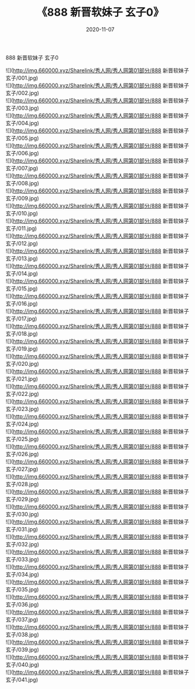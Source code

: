 ﻿---
layout: post
title:  《888 新晋软妹子 玄子0》
date:   2020-11-07
img: http://img.660000.xyz/Sharelink/秀人网/秀人网第01部分/888 新晋软妹子 玄子0/000.jpg
categories: [美女, 清纯, 唯美]
---

888 新晋软妹子 玄子0

  ![](http://img.660000.xyz/Sharelink/秀人网/秀人网第01部分/888 新晋软妹子 玄子/001.jpg) <br> ![](http://img.660000.xyz/Sharelink/秀人网/秀人网第01部分/888 新晋软妹子 玄子/002.jpg) <br> ![](http://img.660000.xyz/Sharelink/秀人网/秀人网第01部分/888 新晋软妹子 玄子/003.jpg) <br> ![](http://img.660000.xyz/Sharelink/秀人网/秀人网第01部分/888 新晋软妹子 玄子/004.jpg) <br> ![](http://img.660000.xyz/Sharelink/秀人网/秀人网第01部分/888 新晋软妹子 玄子/005.jpg) <br> ![](http://img.660000.xyz/Sharelink/秀人网/秀人网第01部分/888 新晋软妹子 玄子/006.jpg) <br> ![](http://img.660000.xyz/Sharelink/秀人网/秀人网第01部分/888 新晋软妹子 玄子/007.jpg) <br> ![](http://img.660000.xyz/Sharelink/秀人网/秀人网第01部分/888 新晋软妹子 玄子/008.jpg) <br> ![](http://img.660000.xyz/Sharelink/秀人网/秀人网第01部分/888 新晋软妹子 玄子/009.jpg) <br> ![](http://img.660000.xyz/Sharelink/秀人网/秀人网第01部分/888 新晋软妹子 玄子/010.jpg) <br> ![](http://img.660000.xyz/Sharelink/秀人网/秀人网第01部分/888 新晋软妹子 玄子/011.jpg) <br> ![](http://img.660000.xyz/Sharelink/秀人网/秀人网第01部分/888 新晋软妹子 玄子/012.jpg) <br> ![](http://img.660000.xyz/Sharelink/秀人网/秀人网第01部分/888 新晋软妹子 玄子/013.jpg) <br> ![](http://img.660000.xyz/Sharelink/秀人网/秀人网第01部分/888 新晋软妹子 玄子/014.jpg) <br> ![](http://img.660000.xyz/Sharelink/秀人网/秀人网第01部分/888 新晋软妹子 玄子/015.jpg) <br> ![](http://img.660000.xyz/Sharelink/秀人网/秀人网第01部分/888 新晋软妹子 玄子/016.jpg) <br> ![](http://img.660000.xyz/Sharelink/秀人网/秀人网第01部分/888 新晋软妹子 玄子/017.jpg) <br> ![](http://img.660000.xyz/Sharelink/秀人网/秀人网第01部分/888 新晋软妹子 玄子/018.jpg) <br> ![](http://img.660000.xyz/Sharelink/秀人网/秀人网第01部分/888 新晋软妹子 玄子/019.jpg) <br> ![](http://img.660000.xyz/Sharelink/秀人网/秀人网第01部分/888 新晋软妹子 玄子/020.jpg) <br> ![](http://img.660000.xyz/Sharelink/秀人网/秀人网第01部分/888 新晋软妹子 玄子/021.jpg) <br> ![](http://img.660000.xyz/Sharelink/秀人网/秀人网第01部分/888 新晋软妹子 玄子/022.jpg) <br> ![](http://img.660000.xyz/Sharelink/秀人网/秀人网第01部分/888 新晋软妹子 玄子/023.jpg) <br> ![](http://img.660000.xyz/Sharelink/秀人网/秀人网第01部分/888 新晋软妹子 玄子/024.jpg) <br> ![](http://img.660000.xyz/Sharelink/秀人网/秀人网第01部分/888 新晋软妹子 玄子/025.jpg) <br> ![](http://img.660000.xyz/Sharelink/秀人网/秀人网第01部分/888 新晋软妹子 玄子/026.jpg) <br> ![](http://img.660000.xyz/Sharelink/秀人网/秀人网第01部分/888 新晋软妹子 玄子/027.jpg) <br> ![](http://img.660000.xyz/Sharelink/秀人网/秀人网第01部分/888 新晋软妹子 玄子/028.jpg) <br> ![](http://img.660000.xyz/Sharelink/秀人网/秀人网第01部分/888 新晋软妹子 玄子/029.jpg) <br> ![](http://img.660000.xyz/Sharelink/秀人网/秀人网第01部分/888 新晋软妹子 玄子/030.jpg) <br> ![](http://img.660000.xyz/Sharelink/秀人网/秀人网第01部分/888 新晋软妹子 玄子/031.jpg) <br> ![](http://img.660000.xyz/Sharelink/秀人网/秀人网第01部分/888 新晋软妹子 玄子/032.jpg) <br> ![](http://img.660000.xyz/Sharelink/秀人网/秀人网第01部分/888 新晋软妹子 玄子/033.jpg) <br> ![](http://img.660000.xyz/Sharelink/秀人网/秀人网第01部分/888 新晋软妹子 玄子/034.jpg) <br> ![](http://img.660000.xyz/Sharelink/秀人网/秀人网第01部分/888 新晋软妹子 玄子/035.jpg) <br> ![](http://img.660000.xyz/Sharelink/秀人网/秀人网第01部分/888 新晋软妹子 玄子/036.jpg) <br> ![](http://img.660000.xyz/Sharelink/秀人网/秀人网第01部分/888 新晋软妹子 玄子/037.jpg) <br> ![](http://img.660000.xyz/Sharelink/秀人网/秀人网第01部分/888 新晋软妹子 玄子/038.jpg) <br> ![](http://img.660000.xyz/Sharelink/秀人网/秀人网第01部分/888 新晋软妹子 玄子/039.jpg) <br> ![](http://img.660000.xyz/Sharelink/秀人网/秀人网第01部分/888 新晋软妹子 玄子/040.jpg) <br> ![](http://img.660000.xyz/Sharelink/秀人网/秀人网第01部分/888 新晋软妹子 玄子/041.jpg) <br>